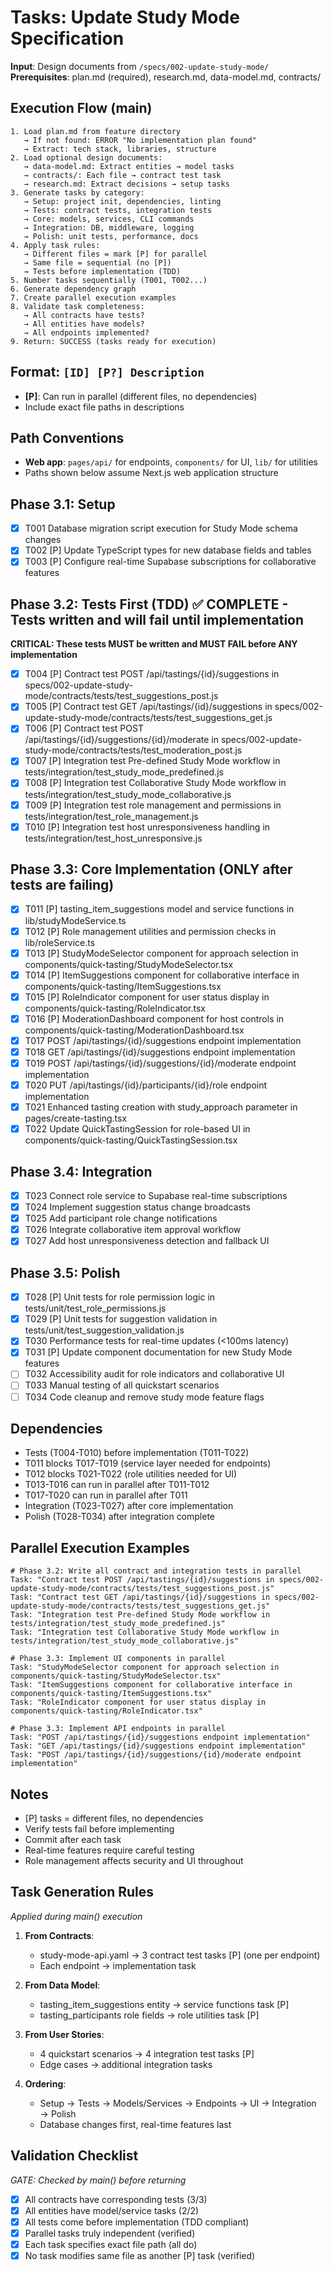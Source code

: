 # Tasks: Update Study Mode Specification

**Input**: Design documents from `/specs/002-update-study-mode/`
**Prerequisites**: plan.md (required), research.md, data-model.md, contracts/

## Execution Flow (main)
```
1. Load plan.md from feature directory
   → If not found: ERROR "No implementation plan found"
   → Extract: tech stack, libraries, structure
2. Load optional design documents:
   → data-model.md: Extract entities → model tasks
   → contracts/: Each file → contract test task
   → research.md: Extract decisions → setup tasks
3. Generate tasks by category:
   → Setup: project init, dependencies, linting
   → Tests: contract tests, integration tests
   → Core: models, services, CLI commands
   → Integration: DB, middleware, logging
   → Polish: unit tests, performance, docs
4. Apply task rules:
   → Different files = mark [P] for parallel
   → Same file = sequential (no [P])
   → Tests before implementation (TDD)
5. Number tasks sequentially (T001, T002...)
6. Generate dependency graph
7. Create parallel execution examples
8. Validate task completeness:
   → All contracts have tests?
   → All entities have models?
   → All endpoints implemented?
9. Return: SUCCESS (tasks ready for execution)
```

## Format: `[ID] [P?] Description`
- **[P]**: Can run in parallel (different files, no dependencies)
- Include exact file paths in descriptions

## Path Conventions
- **Web app**: `pages/api/` for endpoints, `components/` for UI, `lib/` for utilities
- Paths shown below assume Next.js web application structure

## Phase 3.1: Setup
- [x] T001 Database migration script execution for Study Mode schema changes
- [x] T002 [P] Update TypeScript types for new database fields and tables
- [x] T003 [P] Configure real-time Supabase subscriptions for collaborative features

## Phase 3.2: Tests First (TDD) ✅ COMPLETE - Tests written and will fail until implementation
**CRITICAL: These tests MUST be written and MUST FAIL before ANY implementation**
- [x] T004 [P] Contract test POST /api/tastings/{id}/suggestions in specs/002-update-study-mode/contracts/tests/test_suggestions_post.js
- [x] T005 [P] Contract test GET /api/tastings/{id}/suggestions in specs/002-update-study-mode/contracts/tests/test_suggestions_get.js
- [x] T006 [P] Contract test POST /api/tastings/{id}/suggestions/{id}/moderate in specs/002-update-study-mode/contracts/tests/test_moderation_post.js
- [x] T007 [P] Integration test Pre-defined Study Mode workflow in tests/integration/test_study_mode_predefined.js
- [x] T008 [P] Integration test Collaborative Study Mode workflow in tests/integration/test_study_mode_collaborative.js
- [x] T009 [P] Integration test role management and permissions in tests/integration/test_role_management.js
- [x] T010 [P] Integration test host unresponsiveness handling in tests/integration/test_host_unresponsive.js

## Phase 3.3: Core Implementation (ONLY after tests are failing)
- [x] T011 [P] tasting_item_suggestions model and service functions in lib/studyModeService.ts
- [x] T012 [P] Role management utilities and permission checks in lib/roleService.ts
- [x] T013 [P] StudyModeSelector component for approach selection in components/quick-tasting/StudyModeSelector.tsx
- [x] T014 [P] ItemSuggestions component for collaborative interface in components/quick-tasting/ItemSuggestions.tsx
- [x] T015 [P] RoleIndicator component for user status display in components/quick-tasting/RoleIndicator.tsx
- [x] T016 [P] ModerationDashboard component for host controls in components/quick-tasting/ModerationDashboard.tsx
- [x] T017 POST /api/tastings/{id}/suggestions endpoint implementation
- [x] T018 GET /api/tastings/{id}/suggestions endpoint implementation
- [x] T019 POST /api/tastings/{id}/suggestions/{id}/moderate endpoint implementation
- [x] T020 PUT /api/tastings/{id}/participants/{id}/role endpoint implementation
- [x] T021 Enhanced tasting creation with study_approach parameter in pages/create-tasting.tsx
- [x] T022 Update QuickTastingSession for role-based UI in components/quick-tasting/QuickTastingSession.tsx

## Phase 3.4: Integration
- [x] T023 Connect role service to Supabase real-time subscriptions
- [x] T024 Implement suggestion status change broadcasts
- [x] T025 Add participant role change notifications
- [x] T026 Integrate collaborative item approval workflow
- [x] T027 Add host unresponsiveness detection and fallback UI

## Phase 3.5: Polish
- [x] T028 [P] Unit tests for role permission logic in tests/unit/test_role_permissions.js
- [x] T029 [P] Unit tests for suggestion validation in tests/unit/test_suggestion_validation.js
- [x] T030 Performance tests for real-time updates (<100ms latency)
- [x] T031 [P] Update component documentation for new Study Mode features
- [ ] T032 Accessibility audit for role indicators and collaborative UI
- [ ] T033 Manual testing of all quickstart scenarios
- [ ] T034 Code cleanup and remove study mode feature flags

## Dependencies
- Tests (T004-T010) before implementation (T011-T022)
- T011 blocks T017-T019 (service layer needed for endpoints)
- T012 blocks T021-T022 (role utilities needed for UI)
- T013-T016 can run in parallel after T011-T012
- T017-T020 can run in parallel after T011
- Integration (T023-T027) after core implementation
- Polish (T028-T034) after integration complete

## Parallel Execution Examples
```
# Phase 3.2: Write all contract and integration tests in parallel
Task: "Contract test POST /api/tastings/{id}/suggestions in specs/002-update-study-mode/contracts/tests/test_suggestions_post.js"
Task: "Contract test GET /api/tastings/{id}/suggestions in specs/002-update-study-mode/contracts/tests/test_suggestions_get.js"
Task: "Integration test Pre-defined Study Mode workflow in tests/integration/test_study_mode_predefined.js"
Task: "Integration test Collaborative Study Mode workflow in tests/integration/test_study_mode_collaborative.js"

# Phase 3.3: Implement UI components in parallel
Task: "StudyModeSelector component for approach selection in components/quick-tasting/StudyModeSelector.tsx"
Task: "ItemSuggestions component for collaborative interface in components/quick-tasting/ItemSuggestions.tsx"
Task: "RoleIndicator component for user status display in components/quick-tasting/RoleIndicator.tsx"

# Phase 3.3: Implement API endpoints in parallel
Task: "POST /api/tastings/{id}/suggestions endpoint implementation"
Task: "GET /api/tastings/{id}/suggestions endpoint implementation"
Task: "POST /api/tastings/{id}/suggestions/{id}/moderate endpoint implementation"
```

## Notes
- [P] tasks = different files, no dependencies
- Verify tests fail before implementing
- Commit after each task
- Real-time features require careful testing
- Role management affects security and UI throughout

## Task Generation Rules
*Applied during main() execution*

1. **From Contracts**:
   - study-mode-api.yaml → 3 contract test tasks [P] (one per endpoint)
   - Each endpoint → implementation task

2. **From Data Model**:
   - tasting_item_suggestions entity → service functions task [P]
   - tasting_participants role fields → role utilities task [P]

3. **From User Stories**:
   - 4 quickstart scenarios → 4 integration test tasks [P]
   - Edge cases → additional integration tasks

4. **Ordering**:
   - Setup → Tests → Models/Services → Endpoints → UI → Integration → Polish
   - Database changes first, real-time features last

## Validation Checklist
*GATE: Checked by main() before returning*

- [x] All contracts have corresponding tests (3/3)
- [x] All entities have model/service tasks (2/2)
- [x] All tests come before implementation (TDD compliant)
- [x] Parallel tasks truly independent (verified)
- [x] Each task specifies exact file path (all do)
- [x] No task modifies same file as another [P] task (verified)
